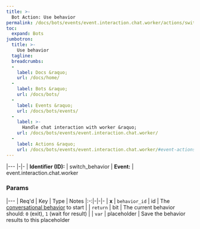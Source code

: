 ```yaml
---
title: >-
  Bot Action: Use behavior
permalink: /docs/bots/events/event.interaction.chat.worker/actions/switch_behavior/
toc:
  expand: Bots
jumbotron:
  title: >-
    Use behavior
  tagline: 
  breadcrumbs:
  -
    label: Docs &raquo;
    url: /docs/home/
  -
    label: Bots &raquo;
    url: /docs/bots/
  -
    label: Events &raquo;
    url: /docs/bots/events/
  -
    label: >-
      Handle chat interaction with worker &raquo;
    url: /docs/bots/events/event.interaction.chat.worker/
  -
    label: Actions &raquo;
    url: /docs/bots/events/event.interaction.chat.worker/#event-actions
---
```


|---
|-|-
| **Identifier (ID):** | switch_behavior
| **Event:** | event.interaction.chat.worker

### Params

|---
| Req'd | Key | Type | Notes
|:-:|-|-|-
| **x** | `behavior_id` | id | The [conversational behavior](/docs/bots/events/event.message.chat.worker/) to start
|  | `return` | bit | The current behavior should: `0` (exit), `1` (wait for result)
|  | `var` | placeholder | Save the behavior results to this placeholder
